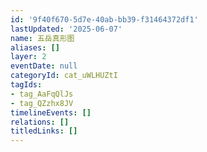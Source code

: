 ```yaml
---
id: '9f40f670-5d7e-40ab-bb39-f31464372df1'
lastUpdated: '2025-06-07'
name: 五岳真形图
aliases: []
layer: 2
eventDate: null
categoryId: cat_uWLHUZtI
tagIds:
- tag_AaFqQlJs
- tag_QZzhx8JV
timelineEvents: []
relations: []
titledLinks: []
---
```


